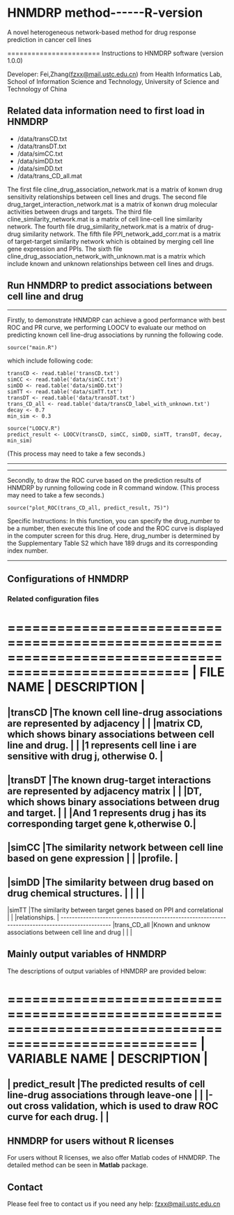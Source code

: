 # HNMDRP method------R-version

A novel heterogeneous network-based method for drug response prediction in cancer cell lines

======================= Instructions to HNMDRP software (version 1.0.0)

Developer: Fei,Zhang(fzxx@mail.ustc.edu.cn) from Health Informatics Lab, School of Information Science and Technology, University of Science and Technology of China

## **Related data information need to first load in HNMDRP** 

- /data/transCD.txt
- /data/transDT.txt
- /data/simCC.txt
- /data/simDD.txt
- /data/simDD.txt
- /data/trans_CD_all.mat

The first file cline_drug_association_network.mat is a matrix of konwn drug sensitivity relationships between cell lines and drugs. 
The second file drug_target_interaction_network.mat is a matrix of konwn drug molecular activities between drugs and targets.
The third file cline_similarity_network.mat is a matrix of cell line-cell line similarity network.
The fourth file drug_similarity_network.mat is a matrix of drug-drug similarity network.
The fifth file PPI_network_add_corr.mat is a matrix of target-target similarity network which is obtained by merging cell line gene expression and PPIs.
The sixth file cline_drug_association_network_with_unknown.mat is a matrix which include known and unknown relationships between cell lines and drugs.


## **Run HNMDRP to predict associations between cell line and drug**
**************************************************************************************************

Firstly, to demonstrate HNMDRP can achieve a good performance with best ROC and PR curve, we performing LOOCV to evaluate our method on predicting known cell line-drug associations by running the following code. 
	
	source("main.R")
	
which include following code:

	transCD <- read.table('transCD.txt')
	simCC <- read.table('data/simCC.txt')
	simDD <- read.table('data/simDD.txt')
	simTT <- read.table('data/simTT.txt')
	transDT <- read.table('data/transDT.txt')
	trans_CD_all <- read.table('data/transCD_label_with_unknown.txt')
	decay <- 0.7
	min_sim <- 0.3

	source("LOOCV.R")
	predict_result <- LOOCV(transCD, simCC, simDD, simTT, transDT, decay, min_sim)
(This process may need to take a few seconds.)

**************************************************************************************************

**************************************************************************************************

Secondly, to draw the ROC curve based on the prediction results of HNMDRP by running following code in R command window. 
(This process may need to take a few seconds.)

	source("plot_ROC(trans_CD_all, predict_result, 75)")
	
Specific Instructions: In this function, you can specify the drug_number to be a number, then execute this line of code and the ROC curve is displayed in the computer screen for this drug.
					   Here, drug_number is determined by the Supplementary Table S2 which have 189 drugs and its corresponding index number.
					   
*******************************************************************************************************************************************************************************************


## Configurations of HNMDRP
### Related configuration files
====================================================================================================
| FILE NAME   | DESCRIPTION                                                            |
====================================================================================================
|transCD      |The known cell line-drug associations are represented by adjacency 	   |
| 		      |matrix CD, which shows binary associations between cell line and drug.  |
|   		  |1 represents cell line i are sensitive with drug j, otherwise 0.        |
----------------------------------------------------------------------------------------------------
|transDT      |The known drug-target interactions are represented by adjacency matrix  |
|             |DT, which shows binary associations between drug and target.            |
|             |And 1 represents drug j has its corresponding target gene k,otherwise 0.|
----------------------------------------------------------------------------------------------------
|simCC		  |The similarity network between cell line based on gene expression 	   |
|             |profile. 														       |
----------------------------------------------------------------------------------------------------
|simDD		  |The similarity between drug based on drug chemical structures.		   |
|       	  |       																   |
----------------------------------------------------------------------------------------------------
|simTT        |The similarity between target genes based on PPI and correlational	   |
|             |relationships.         									               |
    ------------------------------------------------------------------------------------------------
|trans_CD_all |Known and unknow associations between cell line and drug           	   |
|             |         

## **Mainly output variables of HNMDRP**

The descriptions of output variables of HNMDRP are provided below:

=====================================================================================================
| VARIABLE NAME           | DESCRIPTION                                                             |
=====================================================================================================
| predict_result	      |The predicted results of cell line-drug associations through leave-one   |
| 					   	  |-out cross validation, which is used to draw ROC curve for each drug.    |																	|
-----------------------------------------------------------------------------------------------------

	
## HNMDRP for users without R licenses
For users without R licenses, we also offer Matlab codes of HNMDRP. The detailed method can be seen in **Matlab** package.

## **Contact**

Please feel free to contact us if you need any help: fzxx@mail.ustc.edu.cn

